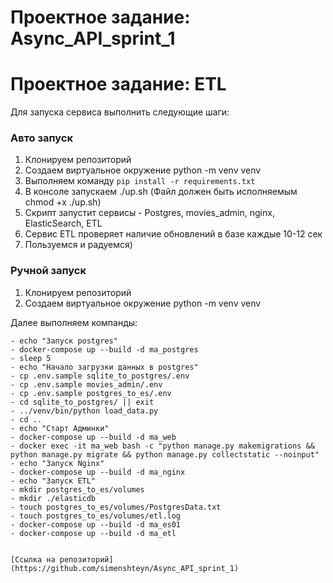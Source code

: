 # Проектное задание: Async_API_sprint_1


# Проектное задание: ETL

Для запуска сервиса выполнить следующие шаги:

### Авто запуск
1. Клонируем репозиторий
2. Создаем виртуальное окружение python -m venv venv
3. Выполняем команду ```pip install -r requirements.txt```
4. В консоле запускаем ./up.sh (Файл должен быть исполняемым chmod +x ./up.sh)
5. Скрипт запустит сервисы - Postgres, movies_admin, nginx, ElasticSearch, ETL
6. Сервис ETL проверяет наличие обновлений в базе каждые 10-12 сек
7. Пользуемся и радуемся)

### Ручной запуск
1. Клонируем репозиторий
2. Создаем виртуальное окружение python -m venv venv
 
Далее выполняем компанды:
```
- echo "Запуск postgres"
- docker-compose up --build -d ma_postgres
- sleep 5
- echo "Начало загрузки данных в postgres"
- cp .env.sample sqlite_to_postgres/.env
- cp .env.sample movies_admin/.env
- cp .env.sample postgres_to_es/.env
- cd sqlite_to_postgres/ || exit
- ../venv/bin/python load_data.py
- cd ..
- echo "Старт Админки"
- docker-compose up --build -d ma_web
- docker exec -it ma_web bash -c "python manage.py makemigrations && python manage.py migrate && python manage.py collectstatic --noinput"
- echo "Запуск Nginx"
- docker-compose up --build -d ma_nginx
- echo "Запуск ETL"
- mkdir postgres_to_es/volumes
- mkdir ./elasticdb
- touch postgres_to_es/volumes/PostgresData.txt
- touch postgres_to_es/volumes/etl.log
- docker-compose up --build -d ma_es01
- docker-compose up --build -d ma_etl


[Ссылка на репозиторий](https://github.com/simenshteyn/Async_API_sprint_1)
